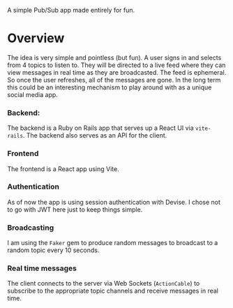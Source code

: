 A simple Pub/Sub app made entirely for fun.

# Overview

The idea is very simple and pointless (but fun). A user signs in and selects from 4 topics to listen to. They will be directed to a live feed where they can view messages in real time as they are broadcasted. The feed is ephemeral. So once the user refreshes, all of the messages are gone. In the long term this could be an interesting mechanism to play around with as a unique social media app.

### Backend:

The backend is a Ruby on Rails app that serves up a React UI via `vite-rails`. The backend also serves as an API for the client.

### Frontend

The frontend is a React app using Vite.

### Authentication

As of now the app is using session authentication with Devise. I chose not to go with JWT here just to keep things simple.

### Broadcasting

I am using the `Faker` gem to produce random messages to broadcast to a random topic every 10 seconds.

### Real time messages

The client connects to the server via Web Sockets (`ActionCable`) to subscribe to the appropriate topic channels and receive messages in real time.
